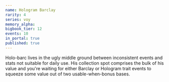 ```yaml
---
name: Hologram Barclay
rarity: 4
series: voy
memory_alpha:
bigbook_tier: 12
events: 10
in_portal: true
published: true
---
```


Holo-barc lives in the ugly middle ground between inconsistent events and stats not suitable for daily use. His collection spot comprises the bulk of his value and you're waiting for either Barclay or Hologram trait events to squeeze some value out of two usable-when-bonus bases.
